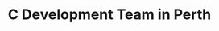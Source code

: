 ---
title: C Development Team in Perth
permalink: /landings/locations/perth/developer/c
technology: C
location: Perth
---